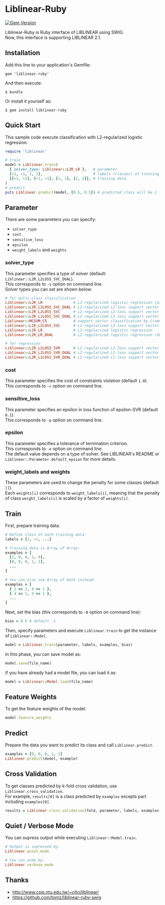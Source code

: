 # Liblinear-Ruby
[![Gem Version](https://badge.fury.io/rb/liblinear-ruby.png)](http://badge.fury.io/rb/liblinear-ruby)

Liblinear-Ruby is Ruby interface of LIBLINEAR using SWIG.  
Now, this interface is supporting LIBLINEAR 2.1.

## Installation

Add this line to your application's Gemfile:

    gem 'liblinear-ruby'

And then execute:

    $ bundle

Or install it yourself as:

    $ gem install liblinear-ruby

## Quick Start
This sample code execute classification with L2-regularized logistic regression.
```ruby
require 'liblinear'

# train
model = Liblinear.train(
  { solver_type: Liblinear::L2R_LR },   # parameter
  [-1, -1, 1, 1],                       # labels (classes) of training data
  [[-2, -2], [-1, -1], [1, 1], [2, 2]], # training data
)
# predict
puts Liblinear.predict(model, [0.5, 0.5]) # predicted class will be 1
```

## Parameter
There are some parameters you can specify:

- `solver_type`
- `cost`
- `sensitive_loss`
- `epsilon`
- `weight_labels` and `weights`

### solver_type
This parameter specifies a type of solver (default: `Liblinear::L2R_L2LOSS_SVC_DUAL`).  
This corresponds to `-s` option on command line.  
Solver types you can set are shown below:  
```ruby
# for multi-class classification
Liblinear::L2R_LR              # L2-regularized logistic regression (primal)
Liblinear::L2R_L2LOSS_SVC_DUAL # L2-regularized L2-loss support vector classification (dual)
Liblinear::L2R_L2LOSS_SVC      # L2-regularized L2-loss support vector classification (primal)
Liblinear::L2R_L1LOSS_SVC_DUAL # L2-regularized L1-loss support vector classification (dual)
Liblinear::MCSVM_CS            # support vector classification by Crammer and Singer
Liblinear::L1R_L2LOSS_SVC      # L1-regularized L2-loss support vector classification
Liblinear::L1R_LR              # L1-regularized logistic regression
Liblinear::L2R_LR_DUAL         # L2-regularized logistic regression (dual)

# for regression
Liblinear::L2R_L2LOSS_SVR      # L2-regularized L2-loss support vector regression (primal)
Liblinear::L2R_L2LOSS_SVR_DUAL # L2-regularized L2-loss support vector regression (dual)
Liblinear::L2R_L1LOSS_SVR_DUAL # L2-regularized L1-loss support vector regression (dual)
```

### cost
This parameter specifies the cost of constraints violation (default `1.0`).  
This corresponds to `-c` option on command line.

### sensitive_loss
This parameter specifies an epsilon in loss function of epsilon-SVR (default `0.1`).  
This corresponds to `-p` option on command line.   

### epsilon
This parameter specifies a tolerance of termination criterion.  
This corresponds to `-e` option on command line.  
The default value depends on a type of solver. See LIBLINEAR's README or `Liblinear::Parameter.default_epsion` for more details.

### weight_labels and weights
These parameters are used to change the penalty for some classes (default `[]`).  
Each `weights[i]` corresponds to `weight_labels[i]`, meaning that the penalty of class `weight_labels[i]` is scaled by a factor of `weights[i]`.  


## Train
First, prepare training data.  

```ruby
# Define class of each training data:
labels = [1, -1, ...]

# Training data is Array of Array:
examples = [
  [1, 0, 0, 1, 0],
  [0, 0, 0, 1, 1],
  ...
]

# You can also use Array of Hash instead:
examples = [
  { 1 => 1, 4 => 1 },
  { 4 => 1, 5 => 1 },
  ...
]
```

Next, set the bias (this corresponds to `-B` option on command line):
```ruby
bias = 0.5 # default -1
```

Then, specify parameters and execute `Liblinear.train` to get the instance of `Liblinear::Model`.
```ruby
model = Liblinear.train(parameter, labels, examples, bias)
```

In this phase, you can save model as:
```ruby
model.save(file_name)
```

If you have already had a model file, you can load it as:
```ruby
model = Liblinear::Model.load(file_name)
```

## Feature Weights
To get the feature weights of the model.

```ruby
model.feature_weights
```

## Predict
Prepare the data you want to predict its class and call `Liblinear.predict`.

```ruby
examples = [0, 0, 0, 1, 1]
Liblinear.predict(model, example)
```

## Cross Validation
To get classes predicted by k-fold cross validation, use `Liblinear.cross_validation`.  
For example, `results[0]` is a class predicted by `examples` excepts part including `examples[0]`.
```ruby
results = Liblinear.cross_validation(fold, parameter, labels, examples)
```

## Quiet / Verbose Mode
You can supress output while executing `Liblinear::Model.train`.
```ruby
# Output is supressed by:
Liblinear.quiet_mode

# You can undo by:
Liblinear.verbose_mode
```

## Thanks
- http://www.csie.ntu.edu.tw/~cjlin/liblinear/
- https://github.com/tomz/liblinear-ruby-swig
